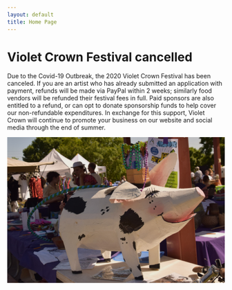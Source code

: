 ```yaml
---
layout: default
title: Home Page
---
```


# Violet Crown Festival cancelled

Due to the Covid-19 Outbreak, the 2020 Violet Crown Festival has been canceled. If you are an artist who
has already submitted an application with payment, refunds will be made via PayPal within 2 weeks; similarly
food vendors will be refunded their festival fees in full. Paid sponsors are also entitled to a refund, or
can opt to donate sponsorship funds to help cover our non-refundable expenditures. In exchange for this
support, Violet Crown will continue to promote your business on our website and social media through
the end of summer.

<img src="img/DSC_0495.jpg" class="img-responsive well">
